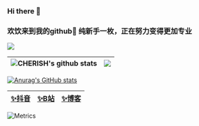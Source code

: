 ### Hi there 👋
###  欢饮来到我的github👋  纯新手一枚，正在努力变得更加专业<br>

<a title="github" target="_blank" href="https://github.com/CHERISH0115"><img src="https://img.shields.io/badge/dynamic/json?label=GitHub&suffix=%20followers&query=%24.data.totalSubs&url=https%3A%2F%2Fapi.spencerwoo.com%2Fsubstats%2F%3Fsource%3Dgithub%26queryKey%3DCHERISH0115&labelColor=282c34&color=353940&logo=github&longCache=true" ></a>

|<img align="center" src="https://github-readme-stats.vercel.app/api?username=CHERISH0115&count_private=true&show_icons=true&include_all_commits=true&title_color=359697&icon_color=359697&hide_border=true&theme=transparent" alt="CHERISH's github stats" /> | <img align="center" src="https://github-readme-stats.vercel.app/api/top-langs/?username=CHERISH0115&layout=compact&title_color=359697&icon_color=359697&hide_border=true&theme=transparent&langs_count=8&hide=HTML,CSS" /> |
| ------------- | ------------- |


[![Anurag's GitHub stats](https://github-readme-stats.vercel.app/api?username=CHERISH0115)](https://github.com/anuraghazra/github-readme-stats)

| [✨抖音](https://v.douyin.com/AJSA1Kg/) | [✨B站](https://b23.tv/WpapFVK) | [✨博客](https://cherish0115.github.io/) |
| ------------- | ------------- | ------------- |



![Metrics](https://metrics.lecoq.io/CHERISH0115?template=classic&languages=1&isocalendar=1&base=header%2C%20activity%2C%20community%2C%20repositories%2C%20metadata&base.indepth=false&base.hireable=false&base.skip=false&isocalendar=false&isocalendar.duration=half-year&languages=false&languages.limit=8&languages.threshold=0%25&languages.other=false&languages.colors=github&languages.sections=most-used&languages.indepth=false&languages.analysis.timeout=15&languages.analysis.timeout.repositories=7.5&languages.categories=markup%2C%20programming&languages.recent.categories=markup%2C%20programming&languages.recent.load=300&languages.recent.days=14&config.timezone=Asia%2FShanghai)



<!--
**CHERISH0115/CHERISH0115** is a ✨ _special_ ✨ repository because its `README.md` (this file) appears on your GitHub profile.

Here are some ideas to get you started:

- 🔭 I’m currently working on ...
- 🌱 I’m currently learning ...
- 👯 I’m looking to collaborate on ...
- 🤔 I’m looking for help with ...
- 💬 Ask me about ...
- 📫 How to reach me: ...
- 😄 Pronouns: ...
- ⚡ Fun fact: ...
-->
